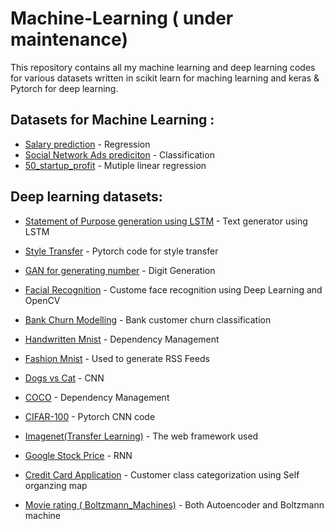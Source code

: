 # Machine-Learning ( under maintenance)

This repository contains all my machine learning and deep learning codes for various datasets written in scikit learn for maching learning and keras & Pytorch for deep learning.

## Datasets for Machine Learning : 

* [Salary prediction](https://github.com/sand47/Machine-learning-and-deep-learning-/tree/master/machine-learning/Regression) - Regression
* [Social Network Ads prediciton](https://github.com/sand47/Machine-learning-and-deep-learning-/tree/master/machine-learning/Classification) - Classification
* [50_startup_profit](https://github.com/sand47/Machine-learning-and-deep-learning-/tree/master/machine-learning/Regression/Multiple%20Linear%20Regression) - Mutiple linear regression

## Deep learning datasets: 

* [Statement of Purpose generation using LSTM](https://github.com/sand47/Machine-learning-and-deep-learning-/tree/master/Deep-learning/Supervised/Sop_generator) - Text generator using LSTM
* [Style Transfer](https://github.com/sand47/Machine-learning-and-deep-learning-/tree/master/Deep-learning/Supervised/Sop_generator) - Pytorch code for style transfer
* [GAN for generating number](https://github.com/sand47/Machine-learning-and-deep-learning-/tree/master/Deep-learning/Unsupervised/GAN) - Digit Generation 
* [Facial Recognition](https://github.com/sand47/Machine-learning-and-deep-learning-/tree/master/Deep-learning/Supervised/Facial%20Recognition) - Custome face recognition using Deep Learning and OpenCV 
* [Bank Churn Modelling](https://github.com/sand47/Machine-learning-and-deep-learning-/tree/master/Deep-learning/Supervised/ANN) - Bank customer churn classification
* [Handwritten Mnist](https://maven.apache.org/) - Dependency Management
* [Fashion Mnist](https://rometools.github.io/rome/) - Used to generate RSS Feeds

* [Dogs vs Cat](https://github.com/sand47/Machine-learning-and-deep-learning-/tree/master/Deep-learning/Supervised/CNN) - CNN 
* [COCO](https://maven.apache.org/) - Dependency Management
* [CIFAR-100](https://github.com/sand47/Machine-learning-and-deep-learning-/tree/master/Deep-learning/Supervised/CIFAR-100) - Pytorch CNN code

* [Imagenet(Transfer Learning)](http://www.dropwizard.io/1.0.2/docs/) - The web framework used
* [Google Stock Price](https://github.com/sand47/Machine-learning-and-deep-learning-/tree/master/Deep-learning/Supervised/RNN) - RNN

* [Credit Card Application](https://github.com/sand47/Machine-learning-and-deep-learning-/tree/master/Deep-learning/Unsupervised/Self-Organizing-map/) - Customer class categorization using Self organzing map 
* [Movie rating ( Boltzmann_Machines)](https://github.com/sand47/Machine-learning-and-deep-learning-/tree/master/Deep-learning/Unsupervised/AutoEncoders) - Both Autoencoder and Boltzmann machine 


